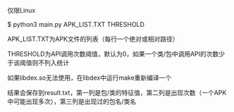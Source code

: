 仅限Linux

$ python3 main.py APK_LIST.TXT THRESHOLD

APK_LIST.TXT为APK文件的列表（每行一个绝对或相对路径）

THRESHOLD为API调用次数阈值，默认为0，如果一个类/包中调用API的次数少于该阈值则不列入统计

如果libdex.so无法使用，在libdex中运行make重新编译一个

结果会保存到result.txt，第一列是包/类的特征值，第二列是出现次数（一个APK中可能出现多次），第三列是出现过的包名/类名